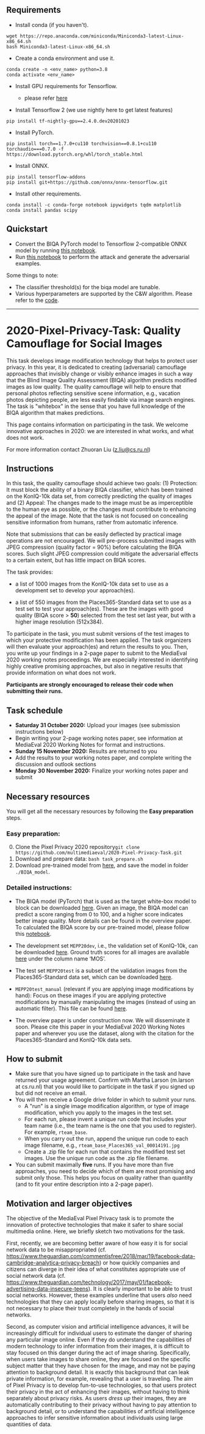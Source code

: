 ## Requirements
- Install conda (if you haven't).
```
wget https://repo.anaconda.com/miniconda/Miniconda3-latest-Linux-x86_64.sh
bash Miniconda3-latest-Linux-x86_64.sh
```
- Create a conda environment and use it.
```
conda create -n <env_name> python=3.8
conda activate <env_name>
```
- Install GPU requirements for Tensorflow.
   - please refer [here](https://www.tensorflow.org/install/gpu#install_cuda_with_apt)

- Install Tensorflow 2 (we use nightly here to get latest features)
```
pip install tf-nightly-gpu==2.4.0.dev20201023
```
- Install PyTorch.
```
pip install torch==1.7.0+cu110 torchvision==0.8.1+cu110 torchaudio===0.7.0 -f https://download.pytorch.org/whl/torch_stable.html
```
- Install ONNX.
```
pip install tensorflow-addons
pip install git+https://github.com/onnx/onnx-tensorflow.git
```
- Install other requirements.
```
conda install -c conda-forge notebook ipywidgets tqdm matplotlib
conda install pandas scipy
```

## Quickstart
- Convert the BIQA PyTorch model to Tensorflow 2-compatible ONNX model by running [this notebook](BIQA_model/convert_to_tensorflow.ipynb).
- Run [this notebook](CarliniWagnerL2.ipynb) to perform the attack and generate the adversarial examples.

Some things to note:
- The classifier threshold(s) for the biqa model are tunable.
- Various hyperparameters are supported by the C&W algorithm. Please refer to the [code](carlini_wagner_l2.py).

---
# 2020-Pixel-Privacy-Task: Quality Camouflage for Social Images
This task develops image modification technology that helps to protect user privacy. In this year, it is dedicated to creating (adversarial) camouflage approaches that invisibly change or visibly enhance images in such a way that the Blind Image Quality Assessment (BIQA) algorithm predicts modified images as low quality.
The quality camouflage will help to ensure that personal photos reflecting sensitive scene information, e.g., vacation photos depicting people, are less easily findable via image search engines. The task is "whitebox" in the sense that you have full knowledge of the BIQA algorithm that makes predictions. 

This page contains information on participating in the task. We welcome innovative approaches in 2020: we are interested in what works, and what does not work.

For more information contact Zhuoran Liu (z.liu@cs.ru.nl)

## Instructions
In this task, the quality camouflage should achieve two goals: (1) Protection: It must block the ability of a binary BIQA classifier, which has been trained on the KonIQ-10k data set, from correctly predicting the quality of images and (2) Appeal: The changes made to the image must be as imperceptible to the human eye as possible, or the changes must contribute to enhancing the appeal of the image. Note that the task is not focused on concealing sensitive information from humans, rather from automatic inference.

Note that submissions that can be easily deflected by practical image operations are not encouraged. We will pre-process submitted images with JPEG compression (quality factor = 90%)  before calculating the BIQA scores. Such slight JPEG compression could mitigate the adversarial effects to a certain extent, but has little impact on BIQA scores.

The task provides:
* a list of 1000 images from the KonIQ-10k data set to use as a development set to develop your approach(es).

* a list of 550 images from the Places365-Standard data set to use as a test set to test your approach(es). These are the images with good quality (BIQA score > **50**) selected from the test set last year, but with a higher image resolution (512x384).

To participate in the task, you must submit versions of the test images to which your protective modification has been applied. The task organizers will then evaluate your approach(es) and return the results to you. Then, you write up your findings in a 2-page paper to submit to the MediaEval 2020 working notes proceedings. We are especially interested in identifying highly creative promising approaches, but also in negative results that provide information on what does not work.

**Participants are strongly encouraged to release their code when submitting their runs.**

## Task schedule
* **Saturday 31 October 2020:** Upload your images (see submission instructions below)
* Begin writing your 2-page working notes paper, see information at MediaEval 2020 Working Notes for format and instructions.
* **Sunday 15 November 2020:** Results are returned to you
* Add the results to your working notes paper, and complete writing the discussion and outlook sections
* **Monday 30 November 2020:** Finalize your working notes paper and submit

## Necessary resources
You will get all the necessary resources by following the **Easy preparation** steps.  
### Easy preparation:
0. Clone the Pixel Privacy 2020 repository```git clone https://github.com/multimediaeval/2020-Pixel-Privacy-Task.git```
1. Download and prepare data: ```bash task_prepare.sh```
2. Download pre-trained model from [here](https://surfdrive.surf.nl/files/index.php/s/oeGv7wEyyMwwbIO), and save the model in folder ```./BIQA_model```.
### Detailed instructions:
  * The BIQA model (PyTorch) that is used as the target white-box model to block can be downloaded [here](https://surfdrive.surf.nl/files/index.php/s/oeGv7wEyyMwwbIO). Given an image, the BIQA model can predict a score ranging from 0 to 100, and a higher score indicates better image quality. More details can be found in the overview paper. To calculated the BIQA score by our pre-trained model, please follow this [notebook](https://github.com/multimediaeval/2020-Pixel-Privacy-Task/blob/master/BIQA_model/BIQA_score.ipynb).

  * The development set `MEPP20dev`, i.e., the validation set of KonIQ-10k, can be downloaded [here](http://datasets.vqa.mmsp-kn.de/archives/koniq10k_512x384.zip). Ground truth scores for all images are available [here](https://github.com/subpic/koniq/blob/master/metadata/koniq10k_distributions_sets.csv) under the column name ‘MOS’.
  
  * The test set `MEPP20test` is a subset of the validation images from the Places365-Standard data set, which can be downloaded [here](http://data.csail.mit.edu/places/places/val_large.tar).
  
  * `MEPP20test_manual` (relevant if you are applying image modifications by hand): Focus on these images if you are applying protective modifications by manually manipulating the images (instead of using an automatic filter). This file can be found [here](https://github.com/multimediaeval/2020-Pixel-Privacy-Task/blob/master/MEPP20labels/MEPP20test_manual.csv).
 
  * The overview paper is under construction now. We will disseminate it soon. Please cite this paper in your MediaEval 2020 Working Notes paper and wherever you use the dataset, along with the citation for the Places365-Standard and KonIQ-10k data sets.

## How to submit
* Make sure that you have signed up to participate in the task and have returned your usage agreement. Confirm with Martha Larson (m.larson at cs.ru.nl) that you would like to participate in the task if you signed up but did not receive an email.
* You will then receive a Google drive folder in which to submit your runs. 
  * A "run" is a single image modification algorithm, or type of image modification, which you apply to the images in the test set.
  * For each run, please invent a unique run code that includes your team name (i.e., the team name is the one that you used to register). For example, `rteam_base`. 
  * When you carry out the run, append the unique run code to each image filename, e.g., `rteam_base_Places365_val_00014191.jpg`
  * Create a .zip file for each run that contains the modified test set images. Use the unique run code as the .zip file filename. 
* You can submit maximally **five** runs. If you have more than five approaches, you need to decide which of them are most promising and submit only those. This helps you focus on quality rather than quantity (and to fit your entire description into a 2-page paper).


## Motivation and larger objectives
The objective of the MediaEval Pixel Privacy task is to promote the innovation of protective technologies that make it safer to share social multimedia online. Here, we briefly sketch two motivations for the task.

First, recently, we are becoming better aware of how easy it is for social network data to be misappropriated (cf. https://www.theguardian.com/commentisfree/2018/mar/19/facebook-data-cambridge-analytica-privacy-breach) or how quickly companies and citizens can diverge in their idea of what constitutes appropriate use of social network data (cf. https://www.theguardian.com/technology/2017/may/01/facebook-advertising-data-insecure-teens).
It is clearly important to be able to trust social networks.
However, these examples underline that users *also* need technologies that they can apply locally before sharing images, so that it is not necessary to place their trust completely in the hands of social networks.

Second, as computer vision and artificial intelligence advances, it will be increasingly difficult for individual users to estimate the danger of sharing any particular image online.
Even if they do understand the capabilities of modern technology to infer information from their images, it is difficult to stay focused on this danger during the act of image sharing.
Specifically, when users take images to share online, they are focused on the specific subject matter that they have chosen for the image, and may not be paying attention to background detail.
It is exactly this background that can leak private information, for example, revealing that a user is traveling.
The aim of Pixel Privacy is to develop fun-to-use technologies, so that users protect their privacy in the act of enhancing their images, without having to think separately about privacy risks.
As users *dress up* their images, they are automatically contributing to their privacy without having to pay attention to background detail, or to understand the capabilities of artificial intelligence approaches to infer sensitive information about individuals using large quantities of data.
